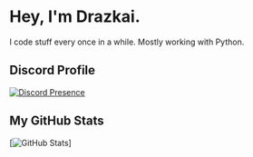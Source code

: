 # Hey, I'm Drazkai.

I code stuff every once in a while. Mostly working with Python.

## Discord Profile
[![Discord Presence](https://lanyard.cnrad.dev/api/605923346051497987)](https://discord.com/users/605923346051497987)

## My GitHub Stats
[![GitHub Stats](https://github-readme-stats.vercel.app/api?username=drazkai&show_icons=true&theme=transparent)]

